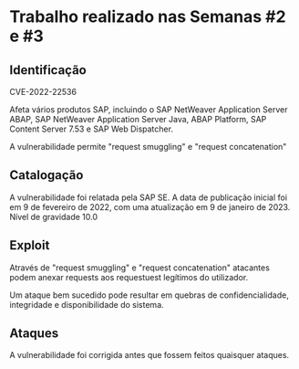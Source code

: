 # Trabalho realizado nas Semanas #2 e #3

## Identificação

CVE-2022-22536

Afeta vários produtos SAP, incluindo o SAP NetWeaver Application Server ABAP, SAP NetWeaver Application Server Java, ABAP Platform, SAP Content Server 7.53 e SAP Web Dispatcher.

A vulnerabilidade permite "request smuggling" e "request concatenation"

## Catalogação

A vulnerabilidade foi relatada pela SAP SE.
A data de publicação inicial foi em 9 de fevereiro de 2022, com uma atualização em 9 de janeiro de 2023.
Nível de gravidade 10.0

## Exploit

Através de "request smuggling" e "request concatenation" atacantes podem anexar requests aos requestuest legítimos do utilizador.

Um ataque bem sucedido pode resultar em quebras de confidencialidade, integridade e disponibilidade do sistema.

## Ataques

A vulnerabilidade foi corrigida antes que fossem feitos quaisquer ataques.

